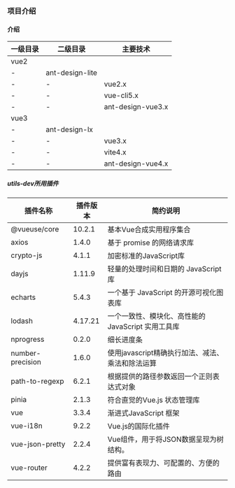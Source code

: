 ### 项目介绍
#### 介绍

| 一级目录 | 二级目录 | 主要技术 |  
| --- | --- | --- | 
| vue2 |  |  | 
| - | ant-design-lite |  |
| - | - | vue2.x | 
| - | - | vue-cli5.x | 
| - | - | ant-design-vue3.x | 
| vue3 |  |  | 
| - | ant-design-lx |  | 
| - | - | vue3.x | 
| - | - | vite4.x | 
| - | - | ant-design-vue4.x | 

##### utils-dev所用插件

| 插件名称 | 插件版本 | 简约说明 | 
| --- | --- | --- | 
| @vueuse/core | 10.2.1 | 基本Vue合成实用程序集合 |  
| axios | 1.4.0 | 基于 promise 的网络请求库 |  
| crypto-js | 4.1.1 | 加密标准的JavaScript库 |  
| dayjs | 1.11.9 | 轻量的处理时间和日期的 JavaScript 库 |  
| echarts | 5.4.3 | 一个基于 JavaScript 的开源可视化图表库 |  
| lodash | 4.17.21 | 一个一致性、模块化、高性能的 JavaScript 实用工具库 |  
| nprogress | 0.2.0 | 细长进度条 |  
| number-precision | 1.6.0 | 使用javascript精确执行加法、减法、乘法和除法运算 |  
| path-to-regexp | 6.2.1 | 根据提供的路径参数返回一个正则表达式对象 |  
| pinia | 2.1.3 | 符合直觉的Vue.js 状态管理库 |  
| vue | 3.3.4 | 渐进式JavaScript 框架 |  
| vue-i18n | 9.2.2 | Vue.js的国际化插件 |  
| vue-json-pretty | 2.2.4 | Vue组件，用于将JSON数据呈现为树结构。 |  
| vue-router | 4.2.2 | 提供富有表现力、可配置的、方便的路由 |  


    

